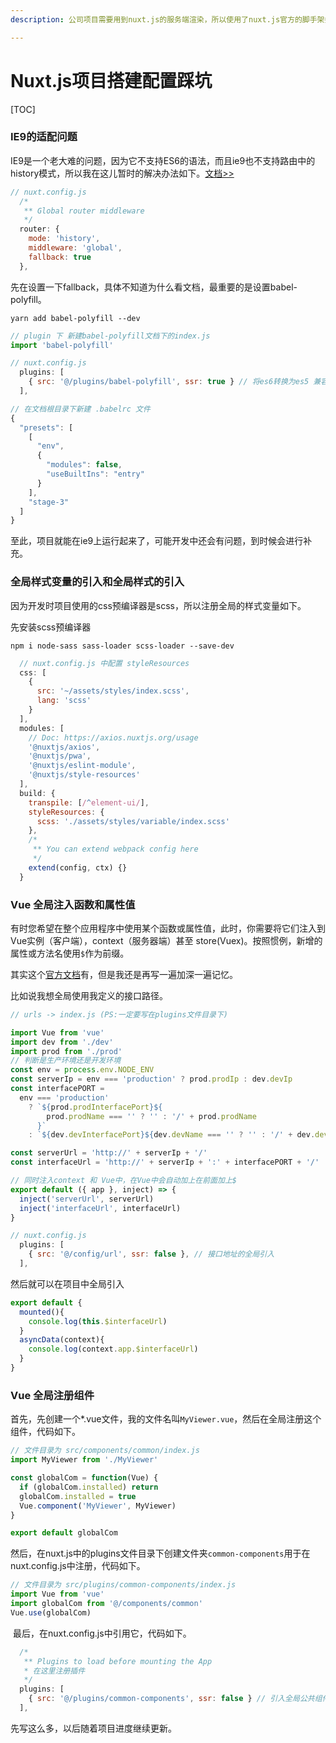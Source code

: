 ```yaml
---
description: 公司项目需要用到nuxt.js的服务端渲染，所以使用了nuxt.js官方的脚手架搭建了项目，在这儿记录一些搭建过程中踩过的坑。

---
```


# Nuxt.js项目搭建配置踩坑

[TOC]

### **IE9的适配问题**

IE9是一个老大难的问题，因为它不支持ES6的语法，而且ie9也不支持路由中的history模式，所以我在这儿暂时的解决办法如下。[文档&gt;&gt;](https://zh.nuxtjs.org/api/configuration-router/)

```javascript
// nuxt.config.js 
  /*
   ** Global router middleware
   */
  router: {
    mode: 'history',
    middleware: 'global',
    fallback: true 
  },
```

先在设置一下fallback，具体不知道为什么看文档，最重要的是设置babel-polyfill。

```text
yarn add babel-polyfill --dev
```

```javascript
// plugin 下 新建babel-polyfill文档下的index.js
import 'babel-polyfill'
```

```javascript
// nuxt.config.js
  plugins: [
    { src: '@/plugins/babel-polyfill', ssr: true } // 将es6转换为es5 兼容ie9
  ],
```

```javascript
// 在文档根目录下新建 .babelrc 文件
{
  "presets": [
    [
      "env",
      {
        "modules": false,
        "useBuiltIns": "entry"
      }
    ],
    "stage-3"
  ]
}
```

至此，项目就能在ie9上运行起来了，可能开发中还会有问题，到时候会进行补充。



### **全局样式变量的引入和全局样式的引入**

因为开发时项目使用的css预编译器是scss，所以注册全局的样式变量如下。

先安装scss预编译器

```text
npm i node-sass sass-loader scss-loader --save-dev
```

```javascript
  // nuxt.config.js 中配置 styleResources
  css: [
    {
      src: '~/assets/styles/index.scss',
      lang: 'scss'
    }
  ],
  modules: [
    // Doc: https://axios.nuxtjs.org/usage
    '@nuxtjs/axios',
    '@nuxtjs/pwa',
    '@nuxtjs/eslint-module',
    '@nuxtjs/style-resources'
  ],
  build: {
    transpile: [/^element-ui/],
    styleResources: {
      scss: './assets/styles/variable/index.scss'
    },
    /*
     ** You can extend webpack config here
     */
    extend(config, ctx) {}
  }
```



### **Vue 全局注入函数和属性值**

有时您希望在整个应用程序中使用某个函数或属性值，此时，你需要将它们注入到Vue实例（客户端），context（服务器端）甚至 store\(Vuex\)。按照惯例，新增的属性或方法名使用`$`作为前缀。

其实这个[官方文档](https://zh.nuxtjs.org/guide/plugins)有，但是我还是再写一遍加深一遍记忆。

比如说我想全局使用我定义的接口路径。

```javascript
// urls -> index.js (PS:一定要写在plugins文件目录下)

import Vue from 'vue'
import dev from './dev'
import prod from './prod'
// 判断是生产环境还是开发环境
const env = process.env.NODE_ENV
const serverIp = env === 'production' ? prod.prodIp : dev.devIp
const interfacePORT =
  env === 'production'
    ? `${prod.prodInterfacePort}${
        prod.prodName === '' ? '' : '/' + prod.prodName
      }`
    : `${dev.devInterfacePort}${dev.devName === '' ? '' : '/' + dev.devName}`

const serverUrl = 'http://' + serverIp + '/'
const interfaceUrl = 'http://' + serverIp + ':' + interfacePORT + '/'

// 同时注入context 和 Vue中，在Vue中会自动加上在前面加上$ 
export default ({ app }, inject) => {
  inject('serverUrl', serverUrl)
  inject('interfaceUrl', interfaceUrl)
}
```

```javascript
// nuxt.config.js
  plugins: [
    { src: '@/config/url', ssr: false }, // 接口地址的全局引入
  ],

```

然后就可以在项目中全局引入

```javascript
export default {
  mounted(){
    console.log(this.$interfaceUrl)
  }
  asyncData(context){
    console.log(context.app.$interfaceUrl)
  }
}

```



### **Vue 全局注册组件**

​ 首先，先创建一个\*.vue文件，我的文件名叫`MyViewer.vue`，然后在全局注册这个组件，代码如下。

```javascript
// 文件目录为 src/components/common/index.js
import MyViewer from './MyViewer'

const globalCom = function(Vue) {
  if (globalCom.installed) return
  globalCom.installed = true
  Vue.component('MyViewer', MyViewer)
}

export default globalCom

```

​ 然后，在nuxt.js中的plugins文件目录下创建文件夹`common-components`用于在nuxt.config.js中注册，代码如下。

```javascript
// 文件目录为 src/plugins/common-components/index.js
import Vue from 'vue'
import globalCom from '@/components/common'
Vue.use(globalCom)

```

​ 最后，在nuxt.config.js中引用它，代码如下。

```javascript
  /*
   ** Plugins to load before mounting the App
   * 在这里注册插件
   */
  plugins: [
    { src: '@/plugins/common-components', ssr: false } // 引入全局公共组件
  ],

```

先写这么多，以后随着项目进度继续更新。

